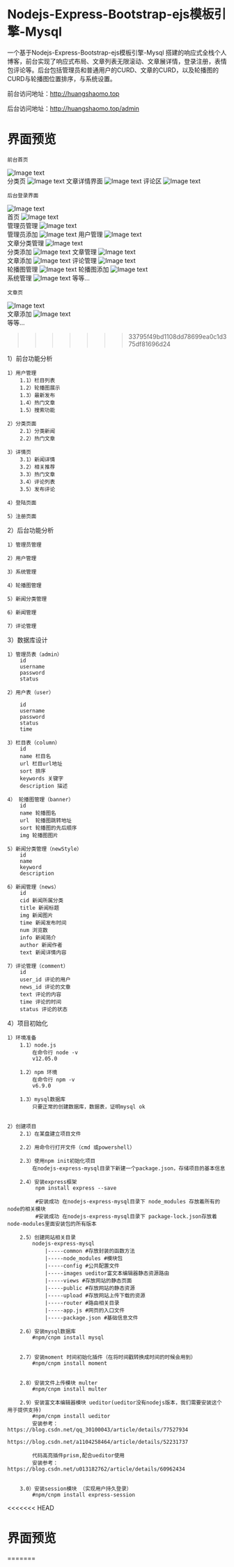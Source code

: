 Nodejs-Express-Bootstrap-ejs模板引擎-Mysql
=================================
一个基于Nodejs-Express-Bootstrap-ejs模板引擎-Mysql 搭建的响应式全栈个人博客，前台实现了响应式布局、文章列表无限滚动、文章展详情，登录注册，表情包评论等。后台包括管理员和普通用户的CURD、文章的CURD，以及轮播图的CURD与轮播图位置排序，与系统设置。


前台访问地址：http://huangshaomo.top

后台访问地址：http://huangshaomo.top/admin

界面预览
=================================     
    前台首页
![Image text](https://raw.githubusercontent.com/huangshaomo/photo/master/blog-01.png)      
    分类页
![Image text](https://raw.githubusercontent.com/huangshaomo/photo/master/blog-02.png) 
    文章详情界面
![Image text](https://raw.githubusercontent.com/huangshaomo/photo/master/blog-03.png) 
    评论区
![Image text](https://raw.githubusercontent.com/huangshaomo/photo/master/blog-04.png) 
    
    后台登录界面
![Image text](https://raw.githubusercontent.com/huangshaomo/photo/master/admin-blog-01.png)   
    首页
![Image text](https://raw.githubusercontent.com/huangshaomo/photo/master/admin-blog-02.png)  
    管理员管理
![Image text](https://raw.githubusercontent.com/huangshaomo/photo/master/admin-blog-03.png)      
    管理员添加
![Image text](https://raw.githubusercontent.com/huangshaomo/photo/master/admin-blog-04.png) 
    用户管理
![Image text](https://raw.githubusercontent.com/huangshaomo/photo/master/admin-blog-05.png)      
    文章分类管理
![Image text](https://raw.githubusercontent.com/huangshaomo/photo/master/admin-blog-06.png)      
    分类添加
![Image text](https://raw.githubusercontent.com/huangshaomo/photo/master/admin-blog-07.png) 
    文章管理
![Image text](https://raw.githubusercontent.com/huangshaomo/photo/master/admin-blog-08.png)      
    文章添加
![Image text](https://raw.githubusercontent.com/huangshaomo/photo/master/admin-blog-09.png) 
    评论管理
![Image text](https://raw.githubusercontent.com/huangshaomo/photo/master/admin-blog-10.png)      
    轮播图管理
![Image text](https://raw.githubusercontent.com/huangshaomo/photo/master/admin-blog-11.png) 
    轮播图添加
![Image text](https://raw.githubusercontent.com/huangshaomo/photo/master/admin-blog-12.png)      
    系统管理
![Image text](https://raw.githubusercontent.com/huangshaomo/photo/master/admin-blog-13.png) 
等等...



    文章页
![Image text](https://github.com/huangshaomo/photo/blob/master/github_img_admin_news.jpg)     
    文章添加
![Image text](https://github.com/huangshaomo/photo/blob/master/github_img_admin_newsupload.jpg)    
等等...
>>>>>>> 33795f49bd1108dd78699ea0c1d375df81696d24


1）前台功能分析

    1）用户管理
        1.1）栏目列表
        1.2）轮播图展示
        1.3）最新发布
        1.4）热门文章
        1.5）搜索功能

    2）分类页面
        2.1）分类新闻
        2.2）热门文章

    3）详情页
        3.1）新闻详情
        3.2）相关推荐
        3.3）热门文章
        3.4）评论列表
        3.5）发布评论

    4）登陆页面

    5）注册页面





2）后台功能分析

    1）管理员管理

    2）用户管理

    3）系统管理

    4）轮播图管理

    5）新闻分类管理

    6）新闻管理

    7）评论管理


3）数据库设计

    1）管理员表（admin）
        id
        username
        password
        status
        
    2）用户表（user）

        id
        username
        password
        status
        time

    3）栏目表（column）
        id
        name 栏目名
        url 栏目url地址
        sort 排序
        keywords 关键字
        description 描述

    4） 轮播图管理（banner）
        id
        name 轮播图名
        url  轮播图跳转地址
        sort 轮播图的先后顺序
        img 轮播图图片
    
    5）新闻分类管理（newStyle）
        id
        name
        keyword
        description
    
    6）新闻管理（news）
        id
        cid 新闻所属分类
        title 新闻标题
        img 新闻图片
        time 新闻发布时间
        num 浏览数
        info 新闻简介
        author 新闻作者
        text 新闻详情内容

    7）评论管理（comment）
        id
        user_id 评论的用户
        news_id 评论的文章
        text 评论的内容
        time 评论的时间
        status 评论的状态
          


4）项目初始化

    1）环境准备
        1.1）node.js
            在命令行 node -v
            v12.05.0

        1.2）npm 环境
            在命令行 npm -v
            v6.9.0

        1.3）mysql数据库
            只要正常的创建数据库，数据表，证明mysql ok


    2）创建项目
        2.1）在某盘建立项目文件

        2.2）用命令行打开文件（cmd 或powershell）

        2.3）使用npm init初始化项目
            在nodejs-express-mysql目录下新建一个package.json，存储项目的基本信息

        2.4）安装express框架
             npm install express --save

             #安装成功 在nodejs-express-mysql目录下 node_modules 存放着所有的node的相关模块
             #安装成功 在nodejs-express-mysql目录下 package-lock.json存放着node-modules里面安装包的所有版本

        2.5）创建网站相关目录
            nodejs-express-mysql
                |-----common #存放封装的函数方法
                |-----node_modules #模块包
                |-----config #公共配置文件
                |-----images ueditor富文本编辑器静态资源路由
                |-----views #存放网站的静态页面
                |-----public #存放网站的静态资源
                |-----upload #存放网站上传下载的资源
                |-----router #路由相关目录
                |-----app.js #网页的入口文件
                |-----package.json #基础信息文件

        2.6）安装mysql数据库
            #npm/cnpm install mysql


        2.7）安装moment 时间初始化插件（在将时间戳转换成时间的时候会用到）
            #npm/cnpm install moment


        2.8）安装文件上传模块 multer
            #npm/cnpm install multer

        2.9）安装富文本编辑器模块 ueditor(ueditor没有nodejs版本，我们需要安装这个用于提供支持)
            #npm/cnpm install ueditor
            安装参考：https://blog.csdn.net/qq_30100043/article/details/77527934
                     https://blog.csdn.net/a1104258464/article/details/52231737

            代码高亮插件prism,配合ueditor使用 
            安装参考：https://blog.csdn.net/u013182762/article/details/60962434

        
        3.0）安装session模块 （实现用户持久登录）
            #npm/cnpm install express-session

<<<<<<< HEAD


界面预览
=================================


=======


